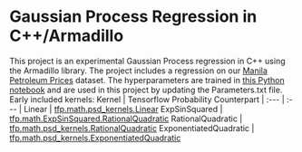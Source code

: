 # Gaussian Process Regression in C++/Armadillo
This project is an experimental Gaussian Process regression in C++ using the Armadillo library. The project includes a regression on our [Manila Petroleum Prices]( https://kaggle.com/datasets/e567b9b606404ca157438818c6d2e82f9940b15d42f63cbe69a154b2ecfbc037) dataset. The hyperparameters are trained in [this Python notebook]() and are used in this project by updating the Parameters.txt file.
Early included kernels:
Kernel | Tensorflow Probability Counterpart
| :--- | :--- |
Linear  | [tfp.math.psd_kernels.Linear](https://www.tensorflow.org/probability/api_docs/python/tfp/math/psd_kernels/Linear)
ExpSinSquared  | [tfp.math.ExpSinSquared.RationalQuadratic](https://www.tensorflow.org/probability/api_docs/python/tfp/math/psd_kernels/ExpSinSquared)
RationalQuadratic  | [tfp.math.psd_kernels.RationalQuadratic](https://www.tensorflow.org/probability/api_docs/python/tfp/math/psd_kernels/RationalQuadratic)
ExponentiatedQuadratic  | [tfp.math.psd_kernels.ExponentiatedQuadratic](https://www.tensorflow.org/probability/api_docs/python/tfp/math/psd_kernels/ExponentiatedQuadratic)

